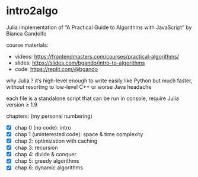 # intro2algo

Julia implementation of “A Practical Guide to Algorithms with JavaScript” by Bianca Gandolfo

course materials:
- videos: https://frontendmasters.com/courses/practical-algorithms/
- slides: https://slides.com/bgando/intro-to-algorithms
- code: https://replit.com/@bgando

why Julia ? it’s high-level enough to write easily like Python but much faster, without resorting to low-level C++ or worse Java headache

each file is a standalone script that can be run in console, require Julia version ≥ 1.9

chapters: (my personal numbering)
- [x] chap 0 (no code): intro
- [x] chap 1 (uninterested code): space &amp; time complexity
- [x] chap 2: optimization with caching
- [x] chap 3: recursion
- [x] chap 4: divide &amp; conquer
- [x] chap 5: greedy algorithms
- [x] chap 6: dynamic algorithms
